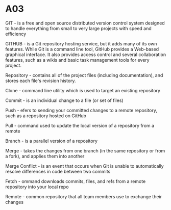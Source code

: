# A03
GIT - is a free and open source distributed version control system designed to handle everything from small to very large projects with speed and efficiency

GITHUB - is a Git repository hosting service, but it adds many of its own features. While Git is a command line tool, GitHub provides a Web-based graphical interface. It also provides access control and several collaboration features, such as a wikis and basic task management tools for every project.

Repository - contains all of the project files (including documentation), and stores each file's revision history. 

Clone - command line utility which is used to target an existing repository

Commit - is an individual change to a file (or set of files)

Push - efers to sending your committed changes to a remote repository, such as a repository hosted on GitHub

Pull - command used to update the local version of a repository from a remote

Branch - is a parallel version of a repository

Merge - takes the changes from one branch (in the same repository or from a fork), and applies them into another

Merge Conflict - is an event that occurs when Git is unable to automatically resolve differences in code between two commits

Fetch - ommand downloads commits, files, and refs from a remote repository into your local repo

Remote - common repository that all team members use to exchange their changes


